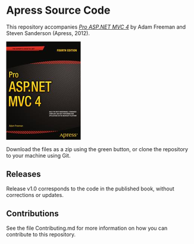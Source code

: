 # Apress Source Code

This repository accompanies [*Pro ASP.NET MVC 4*](http://www.apress.com/9781430242369) by Adam Freeman and Steven Sanderson (Apress, 2012).

![Cover image](9781430242369.jpg)

Download the files as a zip using the green button, or clone the repository to your machine using Git.

## Releases

Release v1.0 corresponds to the code in the published book, without corrections or updates.

## Contributions

See the file Contributing.md for more information on how you can contribute to this repository.
